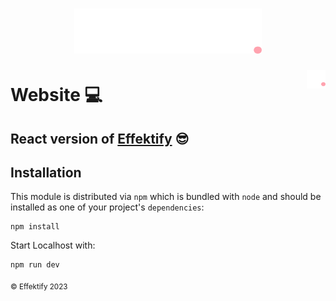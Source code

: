 

<h1 align="center">
  <img src="./src/assets/Effektify-Vit-logo.png" alt="Effektify logo" title="Effektify logo" width="300">
  <br>
</h1>

<img src="./src/assets/effektify-favicon-white.png" height="30px" align="right"/>

# Website 💻 


## React version of [Effektify](https://effektify.com) 😎



## Installation

This module is distributed via `npm` which is bundled with `node` and
should be installed as one of your project's `dependencies`:

```
npm install
```
Start Localhost with:
```
npm run dev
```

</sup><sub>&copy; Effektify 2023 </sub></sup>